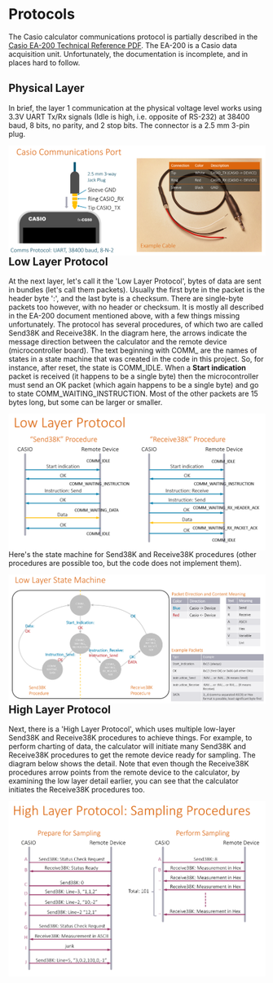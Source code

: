 # Protocols
The Casio calculator communications protocol is partially described in the [Casio EA-200 Technical Reference PDF](https://support.casio.com/en/manual/004/EA200_TechnicalReference_EN.pdf). The EA-200 is a Casio data acquisition unit.
Unfortunately, the documentation is incomplete, and in places hard to follow.

## Physical Layer
In brief, the layer 1 communication at the physical voltage level works using 3.3V UART Tx/Rx signals (Idle is high, i.e. opposite of RS-232) at 38400 baud, 8 bits, no parity, and 2 stop bits. The connector is a 2.5 mm 3-pin plug. 

<img src="images/casio-connector-diagram.png" width="640" style="float:left">

## Low Layer Protocol
At the next layer, let's call it the 'Low Layer Protocol', bytes of data are sent in bundles (let's call them packets). Usually the first byte in the packet is the header byte ':', and the last byte is a checksum. There are single-byte packets too however, with no header or checksum. It is mostly all described in the EA-200 document mentioned above, with a few things missing unfortunately. The protocol has several procedures, of which two are called Send38K and Receive38K. In the diagram here, the arrows indicate the message direction between the calculator and the remote device (microcontroller board). The text beginning with COMM_ are the names of states in a state machine that was created in the code in this project. So, for instance, after reset, the state is COMM_IDLE. When a **Start indication** packet is received (it happens to be a single byte) then the microcontroller must send an OK packet (which again happens to be a single byte) and go to state COMM_WAITING_INSTRUCTION. Most of the other packets are 15 bytes long, but some can be larger or smaller.

<img src="images/low-layer-protocol.png" width="640" style="float:left">

Here's the state machine for Send38K and Receive38K procedures (other procedures are possible too, but the code does not implement them).

<img src="images/low-layer-state-machine.png" width="640" style="float:left">

## High Layer Protocol
Next, there is a 'High Layer Protocol', which uses multiple low-layer Send38K and Receive38K procedures to achieve things. 
For example, to perform charting of data, the calculator will initiate many Send38K and Receive38K procedures to get the remote device ready for sampling. The diagram below shows the detail. Note that even though the Receive38K procedures arrow points from the remote device to the calculator, by examining the low layer detail earlier, you can see that the calculator initiates the Receive38K procedures too.

<img src="images/high-layer-protocol-sampling-procedures.png" width="640" style="float:left">
